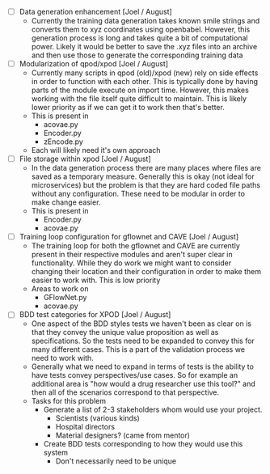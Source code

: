 - [ ] Data generation enhancement [Joel / August]
	- Currently the training data generation takes known smile strings and converts them to xyz coordinates using openbabel. However, this generation process is long and takes quite a bit of computational power. Likely it would be better to save the .xyz files into an archive and then use those to generate the corresponding training data
- [ ] Modularization of qpod/xpod [Joel / August]
	- Currently many scripts in qpod (old)/xpod (new) rely on side effects in order to function with each other. This is typically done by having parts of the module execute on import time. However, this makes working with the file itself quite difficult to maintain. This is likely lower priority as if we can get it to work then that's better.
	- This is present in
		- acovae.py
		- Encoder.py
		- zEncode.py
	- Each will likely need it's own approach
- [ ] File storage within xpod [Joel / August]
	- In the data generation process there are many places where files are saved as a temporary measure. Generally this is okay (not ideal for microservices) but the problem is that they are hard coded file paths without any configuration. These need to be modular in order to make change easier.
	- This is present in
		- Encoder.py
		- acovae.py
- [ ] Training loop configuration for gflownet and CAVE [Joel / August]
	- The training loop for both the gflownet and CAVE are currently present in their respective modules and aren't super clear in functionality. While they do work we might want to consider changing their location and their configuration in order to make them easier to work with. This is low priority
	- Areas to work on
		- GFlowNet.py
		- acovae.py
- [ ] BDD test categories for XPOD [Joel / August]
	- One aspect of the BDD styles tests we haven't been as clear on is that they convey the unique value proposition as well as specifications. So the tests need to be expanded to convey this for many different cases. This is a part of the validation process we need to work with.
	- Generally what we need to expand in terms of tests is the ability to have tests convey perspectives/use cases. So for example an additional area is "how would a drug researcher use this tool?" and then all of the scenarios correspond to that perspective. 
	- Tasks for this problem
		- Generate a list of 2-3 stakeholders whom would use your project.
			- Scientists (various kinds)
			- Hospital directors
			- Material designers? (came from mentor)
		- Create BDD tests corresponding to how they would use this system
			- Don't necessarily need to be unique